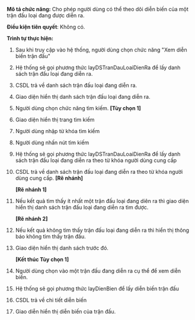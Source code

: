 **Mô tả chức năng:** Cho phép người dùng có thể theo dõi diễn biến của một trận đấu loại đang được diễn ra.

**Điều kiện tiên quyết**: Không có.

**Trình tự thực hiện:**
    
1. Sau khi truy cập vào hệ thống, người dùng chọn chức năng "Xem diễn biến trận đấu"
2. Hệ thống sẽ gọi phương thức layDSTranDauLoaiDienRa để lấy danh sách trận đấu loại đang diễn ra.
3. CSDL trả về danh sách trận đấu loại đang diễn ra.
4. Giao diện hiển thị danh sách trận đấu loại đang diễn ra.
5. Người dùng chọn chức năng tìm kiếm. **[Tùy chọn 1]**
6. Giao diện hiển thị trang tìm kiếm
7. Người dùng nhập từ khóa tìm kiếm
8. Người dùng nhấn nút tìm kiếm
9. Hệ thống sẽ gọi phương thức layDSTranDauLoaiDienRa để lấy danh sách trận đấu loại đang diễn ra theo từ khóa người dùng cung cấp
10. CSDL trả về danh sách trận đấu loại đang diễn ra theo từ khóa người dùng cung cấp. **[Rẽ nhánh]**

    **[Rẽ nhánh 1]**
11. Nếu kết quả tìm thấy ít nhất một trận đấu loại đang diên ra thì giao diện hiển thị danh sách trận đấu loại đang diễn ra tìm được.
    
    **[Rẽ nhánh 2]**
12. Nếu kết quả không tìm thấy trận đấu loại đang diễn ra thì hiển thị thông báo không tìm thấy trận đấu.
13. Giao diện hiển thị danh sách trước đó.
    
    **[Kết thúc Tùy chọn 1]**
14. Người dùng chọn vào một trận đấu đang diễn ra cụ thể để xem diễn biến.
15. Hệ thống sẽ gọi phương thức layDienBien để lấy diễn biến trận đấu
16. CSDL trả về chi tiết diễn biến 
17. Giao diễn hiển thị diễn biến của trận đấu.